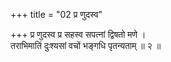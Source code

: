 +++
title = "02 प्र णुदस्व"

+++
प्र णुदस्व प्र सहस्व सपत्नां द्विषतो मणे ।  
तराभिमातिं दुःश्यसां वचों भङ्गधि पृतन्यताम् ॥ २ ॥